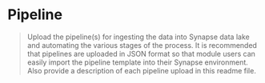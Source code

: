 # Pipeline

> Upload the pipeline(s) for ingesting the data into Synapse data lake and automating the various stages of the process. It is recommended that pipelines are uploaded in JSON format so that module users can easily import the pipeline template into their Synapse environment. Also provide a description of each pipeline upload in this readme file.
